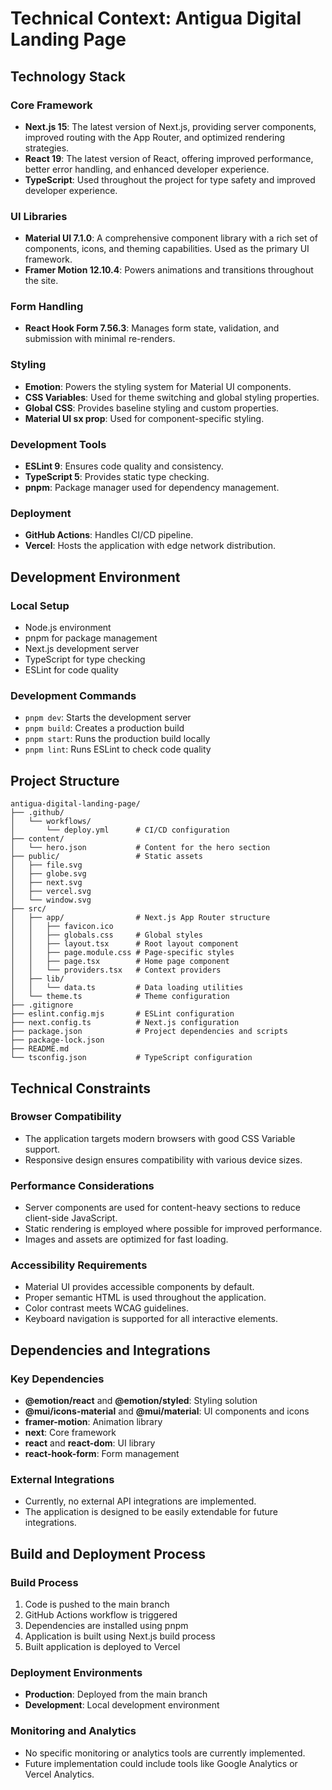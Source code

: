 # Technical Context: Antigua Digital Landing Page

## Technology Stack

### Core Framework
- **Next.js 15**: The latest version of Next.js, providing server components, improved routing with the App Router, and optimized rendering strategies.
- **React 19**: The latest version of React, offering improved performance, better error handling, and enhanced developer experience.
- **TypeScript**: Used throughout the project for type safety and improved developer experience.

### UI Libraries
- **Material UI 7.1.0**: A comprehensive component library with a rich set of components, icons, and theming capabilities. Used as the primary UI framework.
- **Framer Motion 12.10.4**: Powers animations and transitions throughout the site.

### Form Handling
- **React Hook Form 7.56.3**: Manages form state, validation, and submission with minimal re-renders.

### Styling
- **Emotion**: Powers the styling system for Material UI components.
- **CSS Variables**: Used for theme switching and global styling properties.
- **Global CSS**: Provides baseline styling and custom properties.
- **Material UI sx prop**: Used for component-specific styling.

### Development Tools
- **ESLint 9**: Ensures code quality and consistency.
- **TypeScript 5**: Provides static type checking.
- **pnpm**: Package manager used for dependency management.

### Deployment
- **GitHub Actions**: Handles CI/CD pipeline.
- **Vercel**: Hosts the application with edge network distribution.

## Development Environment

### Local Setup
- Node.js environment
- pnpm for package management
- Next.js development server
- TypeScript for type checking
- ESLint for code quality

### Development Commands
- `pnpm dev`: Starts the development server
- `pnpm build`: Creates a production build
- `pnpm start`: Runs the production build locally
- `pnpm lint`: Runs ESLint to check code quality

## Project Structure

```
antigua-digital-landing-page/
├── .github/
│   └── workflows/
│       └── deploy.yml      # CI/CD configuration
├── content/
│   └── hero.json           # Content for the hero section
├── public/                 # Static assets
│   ├── file.svg
│   ├── globe.svg
│   ├── next.svg
│   ├── vercel.svg
│   └── window.svg
├── src/
│   ├── app/                # Next.js App Router structure
│   │   ├── favicon.ico
│   │   ├── globals.css     # Global styles
│   │   ├── layout.tsx      # Root layout component
│   │   ├── page.module.css # Page-specific styles
│   │   ├── page.tsx        # Home page component
│   │   └── providers.tsx   # Context providers
│   ├── lib/
│   │   └── data.ts         # Data loading utilities
│   └── theme.ts            # Theme configuration
├── .gitignore
├── eslint.config.mjs       # ESLint configuration
├── next.config.ts          # Next.js configuration
├── package.json            # Project dependencies and scripts
├── package-lock.json
├── README.md
└── tsconfig.json           # TypeScript configuration
```

## Technical Constraints

### Browser Compatibility
- The application targets modern browsers with good CSS Variable support.
- Responsive design ensures compatibility with various device sizes.

### Performance Considerations
- Server components are used for content-heavy sections to reduce client-side JavaScript.
- Static rendering is employed where possible for improved performance.
- Images and assets are optimized for fast loading.

### Accessibility Requirements
- Material UI provides accessible components by default.
- Proper semantic HTML is used throughout the application.
- Color contrast meets WCAG guidelines.
- Keyboard navigation is supported for all interactive elements.

## Dependencies and Integrations

### Key Dependencies
- **@emotion/react** and **@emotion/styled**: Styling solution
- **@mui/icons-material** and **@mui/material**: UI components and icons
- **framer-motion**: Animation library
- **next**: Core framework
- **react** and **react-dom**: UI library
- **react-hook-form**: Form management

### External Integrations
- Currently, no external API integrations are implemented.
- The application is designed to be easily extendable for future integrations.

## Build and Deployment Process

### Build Process
1. Code is pushed to the main branch
2. GitHub Actions workflow is triggered
3. Dependencies are installed using pnpm
4. Application is built using Next.js build process
5. Built application is deployed to Vercel

### Deployment Environments
- **Production**: Deployed from the main branch
- **Development**: Local development environment

### Monitoring and Analytics
- No specific monitoring or analytics tools are currently implemented.
- Future implementation could include tools like Google Analytics or Vercel Analytics.

